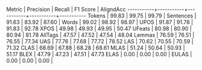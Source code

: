 Metric     | Precision |    Recall |  F1 Score | AligndAcc
-----------+-----------+-----------+-----------+-----------
Tokens     |     99.83 |     99.75 |     99.79 |
Sentences  |     91.63 |     83.92 |     87.60 |
Words      |     99.02 |     98.92 |     98.97 |
UPOS       |     91.87 |     91.78 |     91.83 |     92.78
XPOS       |     49.98 |     49.93 |     49.95 |     50.47
UFeats     |     80.98 |     80.90 |     80.94 |     81.78
AllTags    |     47.57 |     47.52 |     47.54 |     48.04
Lemmas     |     76.59 |     76.51 |     76.55 |     77.34
UAS        |     77.76 |     77.68 |     77.72 |     78.52
LAS        |     70.62 |     70.55 |     70.59 |     71.32
CLAS       |     68.69 |     67.88 |     68.28 |     68.61
MLAS       |     51.24 |     50.64 |     50.93 |     51.17
BLEX       |     47.79 |     47.23 |     47.51 |     47.73
ELAS       |      0.00 |      0.00 |      0.00 |
EULAS      |      0.00 |      0.00 |      0.00 |
